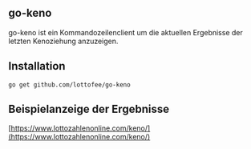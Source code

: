 go-keno
----

go-keno ist ein Kommandozeilenclient um die aktuellen Ergebnisse der letzten Kenoziehung anzuzeigen.

Installation
----
```go get github.com/lottofee/go-keno```

Beispielanzeige der Ergebnisse
-----
[https://www.lottozahlenonline.com/keno/](https://www.lottozahlenonline.com/keno/) 
